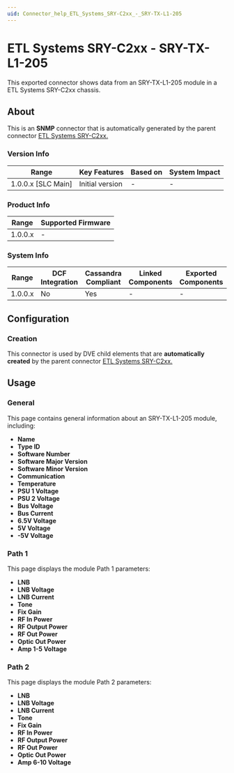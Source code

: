 ```yaml
---
uid: Connector_help_ETL_Systems_SRY-C2xx_-_SRY-TX-L1-205
---
```


# ETL Systems SRY-C2xx - SRY-TX-L1-205

This exported connector shows data from an SRY-TX-L1-205 module in a ETL Systems SRY-C2xx chassis.

## About

This is an **SNMP** connector that is automatically generated by the parent connector [ETL Systems SRY-C2xx.](xref:Connector_help_ETL_Systems_SRY-C2xx)

### Version Info

| Range                | Key Features     | Based on     | System Impact     |
|----------------------|------------------|--------------|-------------------|
| 1.0.0.x [SLC Main]   | Initial version  | -            | -                 |

### Product Info

| Range     | Supported Firmware     |
|-----------|------------------------|
| 1.0.0.x   | -                      |

### System Info

| Range     | DCF Integration     | Cassandra Compliant     | Linked Components     | Exported Components     |
|-----------|---------------------|-------------------------|-----------------------|-------------------------|
| 1.0.0.x   | No                  | Yes                     | -                     | -                       |

## Configuration

### Creation

This connector is used by DVE child elements that are **automatically created** by the parent connector [ETL Systems SRY-C2xx.](xref:Connector_help_ETL_Systems_SRY-C2xx)

## Usage

### General

This page contains general information about an SRY-TX-L1-205 module, including:

- **Name**
- **Type ID**
- **Software Number**
- **Software Major Version**
- **Software Minor Version**
- **Communication**
- **Temperature**
- **PSU 1 Voltage**
- **PSU 2 Voltage**
- **Bus Voltage**
- **Bus Current**
- **6.5V Voltage**
- **5V Voltage**
- **-5V Voltage**

### Path 1

This page displays the module Path 1 parameters:

- **LNB**
- **LNB Voltage**
- **LNB Current**
- **Tone**
- **Fix Gain**
- **RF In Power**
- **RF Output Power**
- **RF Out Power**
- **Optic Out Power**
- **Amp 1-5 Voltage**

### Path 2

This page displays the module Path 2 parameters:

- **LNB**
- **LNB Voltage**
- **LNB Current**
- **Tone**
- **Fix Gain**
- **RF In Power**
- **RF Output Power**
- **RF Out Power**
- **Optic Out Power**
- **Amp 6-10 Voltage**

